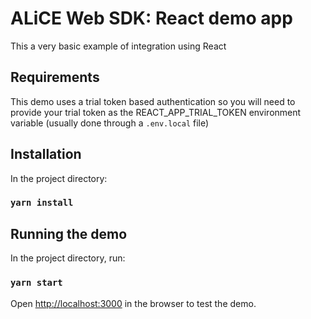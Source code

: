 # ALiCE Web SDK: React demo app

This a very basic example of integration using React

## Requirements

This demo uses a trial token based authentication so you will need to provide your trial token as the REACT_APP_TRIAL_TOKEN environment variable (usually done through a `.env.local` file)

## Installation

In the project directory:

### `yarn install`

## Running the demo

In the project directory, run:

### `yarn start`

Open [http://localhost:3000](http://localhost:3000) in the browser to test the demo.

